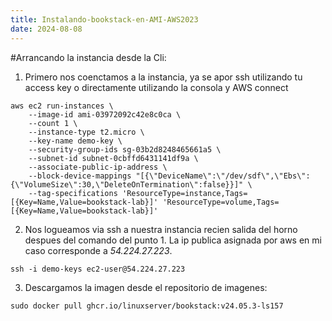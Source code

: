 ```yaml
---
title: Instalando-bookstack-en-AMI-AWS2023
date: 2024-08-08
---
```


#Arrancando la instancia desde la Cli:
1) Primero nos coenctamos a la instancia, ya se apor ssh utilizando tu access key o directamente utilizando la consola y AWS connect

```
aws ec2 run-instances \
    --image-id ami-03972092c42e8c0ca \
    --count 1 \
    --instance-type t2.micro \
    --key-name demo-key \
    --security-group-ids sg-03b2d8248465661a5 \
    --subnet-id subnet-0cbffd6431141df9a \
    --associate-public-ip-address \
    --block-device-mappings "[{\"DeviceName\":\"/dev/sdf\",\"Ebs\":{\"VolumeSize\":30,\"DeleteOnTermination\":false}}]" \
    --tag-specifications 'ResourceType=instance,Tags=[{Key=Name,Value=bookstack-lab}]' 'ResourceType=volume,Tags=[{Key=Name,Value=bookstack-lab}]'

```

2) Nos logueamos via ssh a nuestra instancia recien salida del horno despues del comando del punto 1. La ip publica asignada por aws en mi caso corresponde a *54.224.27.223*.

`ssh -i demo-keys ec2-user@54.224.27.223`


3) Descargamos la imagen desde el repositorio de imagenes:

`sudo docker pull ghcr.io/linuxserver/bookstack:v24.05.3-ls157`
